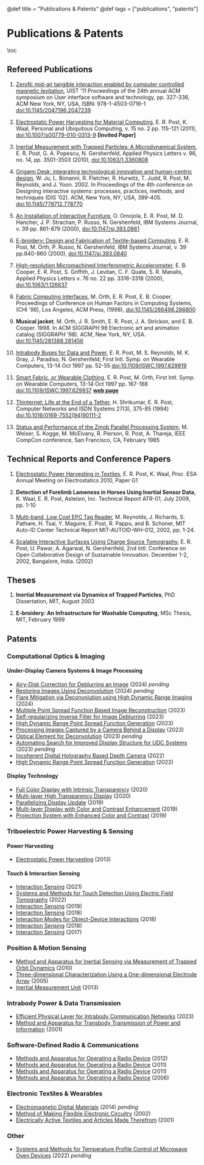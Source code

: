 @def title = "Publications & Patents"
@def tags = ["publications", "patents"]

# Publications & Patents

\toc

## Refereed Publications

1. [ZeroN: mid-air tangible interaction enabled by computer controlled magnetic levitation](/assets/pdf/ZeroNUIST2011.pdf), 
   UIST '11 Proceedings of the 24th annual ACM symposium on User interface software and technology,
   pp. 327-336, ACM New York, NY, USA, ISBN: 978-1-4503-0716-1
   [doi:10.1145/2047196.2047239](http://dx.doi.org/10.1145/2047196.2047239)

2. [Electrostatic Power Harvesting for Material Computing](/assets/pdf/sp4rkl3-PUC-11.pdf),
   E. R. Post, K. Waal,
   Personal and Ubiquitous Computing, v. 15 no. 2 pp. 115-121 (2011),
   [doi:10.1007/s00779-010-0313-9](http://dx.doi.org/10.1007/s00779-010-0313-9)
   **[Invited Paper]**

3. [Inertial Measurement with Trapped Particles: A Microdynamical System](/assets/pdf/APL143501.pdf),
   E. R. Post, G. A. Popescu, N. Gershenfeld,
   Applied Physics Letters v. 96, no. 14, pp. 3501-3503 (2010),
   [doi:10.1063/1.3360808](http://dx.doi.org/10.1063/1.3360808)

4. [Origami Desk: integrating technological innovation and human-centric design](/assets/pdf/DIS02p399-ju.pdf),
   W. Ju, L. Bonanni, R. Fletcher, R. Hurwitz, T. Judd, R. Post, M. Reynolds, and J. Yoon. 2002.
   In Proceedings of the 4th conference on Designing interactive systems:
   processes, practices, methods, and techniques (DIS '02).
   ACM, New York, NY, USA, 399-405. [doi:10.1145/778712.778770](http://dx.doi.org/10.1145/778712.778770)

5. [An Installation of Interactive Furniture](/assets/pdf/omojola-isj393-part3.pdf),
   O. Omojola, E. R. Post, M. D. Hancher, J. P. Strachan, P. Russo, N. Gershenfeld,
   IBM Systems Journal, v. 39 pp. 861-879 (2000), [doi:10.1147/sj.393.0861](http://dx.doi.org/10.1147/sj.393.0861)

6. [E-broidery: Design and Fabrication of Textile-based Computing](/assets/pdf/post-isj393-part3.pdf),
   E. R. Post, M. Orth, P. Russo, N. Gershenfeld,
   IBM Systems Journal, v. 39 pp.840-860 (2000),
   [doi:10.1147/sj.393.0840](http://dx.doi.org/10.1147/sj.393.0840)

7. [High-resolution Micromachined Interferometric Accelerometer](/assets/pdf/APL03316.pdf),
   E. B. Cooper, E. R. Post, S. Griffith, J. Levitan, C. F. Quate, S. R. Manalis,
   Applied Physics Letters v. 76 no. 22 pp. 3316-3318 (2000),
   [doi:10.1063/1.126637](http://dx.doi.org/10.1063/1.126637)

8. [Fabric Computing Interfaces](/assets/pdf/chifabric.pdf),
   M. Orth, E. R. Post, E. B. Cooper,
   Proceedings of Conference on Human Factors in Computing Systems, (CHI '98),
   Los Angeles, ACM Press, (1998),
   [doi:10.1145/286498.286800](http://dx.doi.org/10.1145/286498.286800)

9. **Musical jacket**,
   M. Orth, J. R. Smith, E. R. Post, J. A. Strickon, and E. B. Cooper. 1998.
   In ACM SIGGRAPH 98 Electronic art and animation catalog (SIGGRAPH '98).
   ACM, New York, NY, USA.
   [doi:10.1145/281388.281456](http://dx.doi.org/10.1145/281388.281456)

10. [Intrabody Buses for Data and Power](/assets/pdf/00629919.pdf),
    E. R. Post, M. S. Reynolds, M. K.
    Gray, J. Paradiso, N. Gershenfeld; First Intl. Symp. on Wearable Computers,
    13-14 Oct 1997 pp. 52-55
    [doi:10.1109/ISWC.1997.629919](http://dx.doi.org/10.1109/ISWC.1997.629919)

11. [Smart Fabric, or  Wearable Clothing](/assets/pdf/00629937.pdf),
    E. R. Post, M. Orth, 
    First Intl. Symp. on Wearable Computers, 13-14 Oct 1997 pp. 167-168
    [doi:10.1109/ISWC.1997.629937](http://dx.doi.org/10.1109/ISWC.1997.629937)
    **[web page](http://web.media.mit.edu/~rehmi/fabric)**

12. [Thinternet: Life at the End of a Tether](/assets/pdf/isoc222.pdf),
    H. Shrikumar, E. R. Post,
    Computer Networks and ISDN Systems 27(3), 375-85 (1994)
    [doi:10.1016/0169-7552(94)90111-2](http://dx.doi.org/10.1016/0169-7552(94)90111-2)

13. [Status and Performance of the Zmob Parallel Processing System](http://scholar.google.com/scholar?cites=4144341431161335259&as_sdt=2005&sciodt=0,5&hl=en),
    M. Weiser, S. Kogge, M. McElvany, R. Pierson, R. Post, A. Thareja,
    IEEE CompCon conference, San Francisco, CA, February 1985

## Technical Reports and Conference Papers

1. [Electrostatic Power Harvesting in Textiles](/assets/pdf/ElectrostaticPowerHarvesting.pdf),
   E. R. Post, K. Waal,
   Proc. ESA Annual Meeting on Electrostatics 2010, Paper G1

2. **Detection of Forelimb Lameness in Horses Using Inertial Sensor Data**,
   K. Waal, E. R. Post, Asteism, Inc. Technical Report ATR-01, July 2009, pp. 1-10

3. [Multi-band, Low Cost EPC Tag Reader](/assets/pdf/MIT-AUTOID-WH-012.pdf),
   M. Reynolds, J. Richards, S. Pathare, H. Tsai, Y. Maguire, E. Post, R. Pappu, and B. Schoner,
   MIT Auto-ID Center Technical Report MIT-AUTOID-WH-012, 2002, pp. 1-24.

4. [Scalable Interactive Surfaces Using Charge Source Tomography](/assets/pdf/rfish-dyd02.pdf),
   E. R. Post, U. Pawar, A. Agarwal, N. Gershenfeld,
   2nd Intl. Conference on Open Collaborative Design of Sustainable Innovation.
   December 1-2, 2002, Bangalore, India. (2002)

## Theses

1. **Inertial Measurement via Dynamics of Trapped Particles**,
   PhD Dissertation, MIT, August 2003

2. **E-broidery: An Infrastructure for Washable Computing**,
   MSc Thesis, MIT, February 1999

## Patents

### Computational Optics & Imaging
#### Under-Display Camera Systems & Image Processing
- [Airy-Disk Correction for Deblurring an Image](https://patents.google.com/patent/US20240169497A1) (2024) *pending*
- [Restoring Images Using Deconvolution](https://patents.google.com/patent/US20240177278A1) (2024) *pending*
- [Flare Mitigation via Deconvolution using High Dynamic Range Imaging](https://patents.google.com/patent/US11889033B2) (2024)
- [Multiple Point Spread Function Based Image Reconstruction](https://patents.google.com/patent/US11721001B2) (2023)
- [Self-regularizing Inverse Filter for Image Deblurring](https://patents.google.com/patent/US11722796B2) (2023)
- [High Dynamic Range Point Spread Function Generation](https://patents.google.com/patent/US11637965B2) (2023)
- [Processing Images Captured by a Camera Behind a Display](https://patents.google.com/patent/US11575865B2) (2023)
- [Optical Element for Deconvolution](https://patents.google.com/patent/US20230119549A1) (2023) *pending*
- [Automating Search for Improved Display Structure for UDC Systems](https://patents.google.com/patent/US20230042592A1) (2023) *pending*
- [Incoherent Digital Holography Based Depth Camera](https://patents.google.com/patent/US11443448B2) (2022)
- [High Dynamic Range Point Spread Function Generation](https://patents.google.com/patent/US11343440B1) (2022)

#### Display Technology
- [Full Color Display with Intrinsic Transparency](https://patents.google.com/patent/US10565925B2) (2020)
- [Multi-layer High Transparency Display](https://patents.google.com/patent/US10554962B2) (2020)
- [Parallelizing Display Update](https://patents.google.com/patent/US10515606B2) (2019)
- [Multi-layer Display with Color and Contrast Enhancement](https://patents.google.com/patent/US10453371B2) (2019)
- [Projection System with Enhanced Color and Contrast](https://patents.google.com/patent/US10375365B2) (2019)

### Triboelectric Power Harvesting & Sensing
#### Power Harvesting
- [Electrostatic Power Harvesting](https://patents.google.com/patent/US8519677B2) (2013)

#### Touch & Interaction Sensing
- [Interaction Sensing](https://patents.google.com/patent/US10955983B2) (2021)
- [Systems and Methods for Touch Detection Using Electric Field Tomography](https://patents.google.com/patent/US11237687B2) (2022)
- [Interaction Sensing](https://patents.google.com/patent/US10318090B2) (2019)
- [Interaction Sensing](https://patents.google.com/patent/US10108305B2) (2018)
- [Interaction Modes for Object-Device Interactions](https://patents.google.com/patent/US10042446B2) (2018)
- [Interaction Sensing](https://patents.google.com/patent/US10042504B2) (2018)
- [Interaction Sensing](https://patents.google.com/patent/US9569055B2) (2017)

### Position & Motion Sensing
- [Method and Apparatus for Inertial Sensing via Measurement of Trapped Orbit Dynamics](https://patents.google.com/patent/US7755765B2) (2010)
- [Three-dimensional Characterization Using a One-dimensional Electrode Array](https://patents.google.com/patent/US6891382B2) (2005)
- [Inertial Measurement Unit](https://patents.google.com/patent/US8590377B2) (2013)

### Intrabody Power & Data Transmission
- [Efficient Physical Layer for Intrabody Communication Networks](https://patents.google.com/patent/US11700069B2) (2023)
- [Method and Apparatus for Transbody Transmission of Power and Information](https://patents.google.com/patent/US6211799B1) (2001)

### Software-Defined Radio & Communications
- [Methods and Apparatus for Operating a Radio Device](https://patents.google.com/patent/US8330580B2) (2012)
- [Methods and Apparatus for Operating a Radio Device](https://patents.google.com/patent/US7999658B1) (2011)
- [Methods and Apparatus for Operating a Radio Device](https://patents.google.com/patent/US7961078B1) (2011)
- [Methods and Apparatus for Operating a Radio Device](https://patents.google.com/patent/US7075412B1) (2006)

### Electronic Textiles & Wearables
- [Electromagnetic Digital Materials](https://patents.google.com/patent/US20140145522A1) (2014) *pending*
- [Method of Making Flexible Electronic Circuitry](https://patents.google.com/patent/US6493933B1) (2002)
- [Electrically Active Textiles and Articles Made Therefrom](https://patents.google.com/patent/US6210771B1) (2001)

### Other
- [Systems and Methods for Temperature Profile Control of Microwave Oven Devices](https://patents.google.com/patent/US20220377856A1) (2022) *pending*
